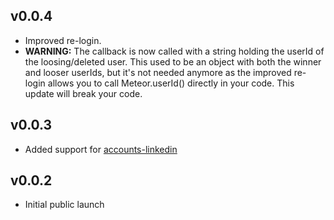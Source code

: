 ## v0.0.4
* Improved re-login.
* **WARNING:** The callback is now called with a string holding the userId of the loosing/deleted user. This used to be an object with both the winner and looser userIds, but it's not needed anymore as the improved re-login allows you to call Meteor.userId() directly in your code. This update will break your code.

## v0.0.3
* Added support for [accounts-linkedin](https://atmospherejs.com/package/accounts-linkedin)

## v0.0.2
* Initial public launch
